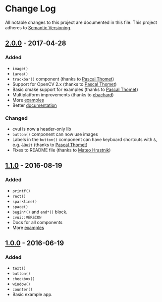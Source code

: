 # Change Log
All notable changes to this project are documented in this file.
This project adheres to [Semantic Versioning](http://semver.org/).

## [2.0.0](https://github.com/Dovyski/cvui/releases/tag/v.2.0.0) - 2017-04-28
### Added
- `image()`
- `iarea()`
- `trackbar()` component (thanks to [Pascal Thomet](https://github.com/pthom))
- Support for OpenCV 2.x (thanks to [Pascal Thomet](https://github.com/pthom))
- Basic cmake support for examples (thanks to [Pascal Thomet](https://github.com/pthom))
- Multiplatform improvements (thanks to [ebachard](https://github.com/ebachard))
- More [examples](https://github.com/Dovyski/cvui/tree/master/example/)
- Better [documentation](https://github.com/Dovyski/cvui/tree/master/docs/)

### Changed
- cvui is now a header-only lib
- `button()` component can now use images
- Labels in the `button()` component can have keyboard shortcuts with `&`, e.g. `&Quit` (thanks to [Pascal Thomet](https://github.com/pthom))
- Fixes to README file (thanks to [Mateo Hrastnik](https://github.com/hrastnik))

## [1.1.0](https://github.com/Dovyski/cvui/releases/tag/v.1.1.0) - 2016-08-19
### Added
- `printf()`
- `rect()`
- `sparkline()`
- `space()`
- `begin*()` and `end*()` block.
- `cvui::VERSION`
- Docs for all components
- More [examples](https://github.com/Dovyski/cvui/tree/master/example/)

## [1.0.0](https://github.com/Dovyski/cvui/releases/tag/v.1.0.0) - 2016-06-19
### Added
- `text()`
- `button()`
- `checkbox()`
- `window()`
- `counter()`
- Basic example app.
